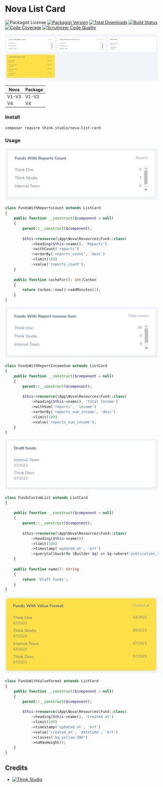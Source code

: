 # Nova List Card

![Packagist License](https://img.shields.io/packagist/l/think.studio/nova-list-card?color=%234dc71f)
[![Packagist Version](https://img.shields.io/packagist/v/think.studio/nova-list-card)](https://packagist.org/packages/think.studio/nova-list-card)
[![Total Downloads](https://img.shields.io/packagist/dt/think.studio/nova-list-card)](https://packagist.org/packages/think.studio/nova-list-card)
[![Build Status](https://scrutinizer-ci.com/g/dev-think-one/nova-list-card/badges/build.png?b=main)](https://scrutinizer-ci.com/g/dev-think-one/nova-list-card/build-status/main)
[![Code Coverage](https://scrutinizer-ci.com/g/dev-think-one/nova-list-card/badges/coverage.png?b=main)](https://scrutinizer-ci.com/g/dev-think-one/nova-list-card/?branch=main)
[![Scrutinizer Code Quality](https://scrutinizer-ci.com/g/dev-think-one/nova-list-card/badges/quality-score.png?b=main)](https://scrutinizer-ci.com/g/dev-think-one/nova-list-card/?branch=main)

![nova-list-card](./docs/assets/images/nova-list-card.png)

| Nova  | Package |
|-------|---------|
| V1-V3 | V1-V3   |
| V4    | V4      |

### Install

```bash
composer require think.studio/nova-list-card
```

### Usage

![nova-list-card](./docs/assets/images/list-card-count.png)

```php
class FundsWithReportsCount extends ListCard
{
    public function __construct($component = null)
    {
        parent::__construct($component);

        $this->resource(\App\Nova\Resources\Fund::class)
            ->heading($this->name(), 'Reports')
            ->withCount('reports')
            ->orderBy('reports_count', 'desc')
            ->limit(100)
            ->value('reports_count');
    }

    public function cacheFor(): int|Carbon
    {
        return Carbon::now()->addMinutes(2);
    }
}
```

![nova-list-card](./docs/assets/images/list-card-sum.png)

```php
class FundsWithReportIncomeSum extends ListCard
{
    public function __construct($component = null)
    {
        parent::__construct($component);

        $this->resource(\App\Nova\Resources\Fund::class)
            ->heading($this->name(), 'Total Income')
            ->withSum('reports', 'income')
            ->orderBy('reports_sum_income', 'desc')
            ->limit(100)
            ->value('reports_sum_income');
    }
}
```

![nova-list-card](./docs/assets/images/list-card-query.png)

```php
class FundsCustomList extends ListCard
{

    public function __construct($component = null)
    {
        parent::__construct($component);

        $this->resource(\App\Nova\Resources\Fund::class)
            ->heading($this->name())
            ->limit(100)
            ->timestamp('updated_at', 'm/Y')
            ->queryCallback(fn (Builder $q) => $q->where('publication_status', 'draft'));
    }

    public function name(): string
    {
        return 'Draft funds';
    }
}
```

![nova-list-card](./docs/assets/images/list-card-format.png)

```php
class FundsWithValueFormat extends ListCard
{
    public function __construct($component = null)
    {
        parent::__construct($component);

        $this->resource(\App\Nova\Resources\Fund::class)
            ->heading($this->name(), 'Created at')
            ->limit(100)
            ->timestamp('updated_at', 'm/Y')
            ->value('created_at', 'datetime', 'm/Y')
            ->classes('bg-yellow-300')
            ->noMaxHeight();
    }
}
```

## Credits

- [![Think Studio](https://yaroslawww.github.io/images/sponsors/packages/logo-think-studio.png)](https://think.studio/)
